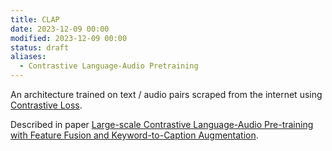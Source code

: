 ```yaml
---
title: CLAP
date: 2023-12-09 00:00
modified: 2023-12-09 00:00
status: draft
aliases:
  - Contrastive Language-Audio Pretraining
---
```


An architecture trained on text / audio pairs scraped from the internet using [Contrastive Loss](contrastive-loss.md).

Described in paper [Large-scale Contrastive Language-Audio Pre-training with Feature Fusion and Keyword-to-Caption Augmentation](../reference/papers/paper-large-scale-contrastive-language-audio-retraining-with-feature-fusion.md).